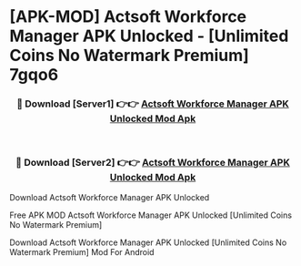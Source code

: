 # [APK-MOD] Actsoft Workforce Manager APK Unlocked - [Unlimited Coins No Watermark Premium] 7gqo6



<div align="center">
<h3>🔴 Download [Server1] 👉👉 <a href="https://momento.my/?title=Actsoft_Workforce_Manager_APK_Unlocked">Actsoft Workforce Manager APK Unlocked Mod Apk</a></h3><br>

<h3>🔴 Download [Server2] 👉👉 <a href="https://momento.my/?title=Actsoft_Workforce_Manager_APK_Unlocked">Actsoft Workforce Manager APK Unlocked Mod Apk</a></h3>
</div>



Download Actsoft Workforce Manager APK Unlocked 

Free APK MOD Actsoft Workforce Manager APK Unlocked [Unlimited Coins No Watermark Premium]

Download Actsoft Workforce Manager APK Unlocked [Unlimited Coins No Watermark Premium] Mod For Android
